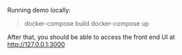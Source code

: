 Running demo locally:

> docker-compose build
> docker-compose up

After that, you should be able to access the front end UI at http://127.0.0.1:3000

